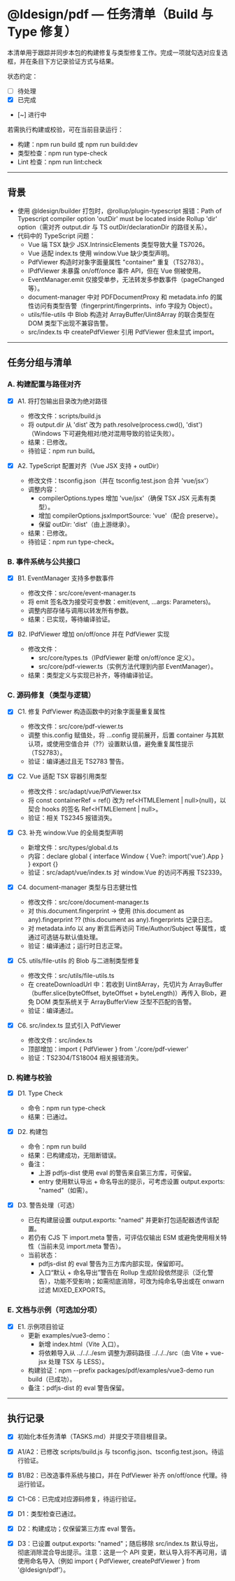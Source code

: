 # @ldesign/pdf — 任务清单（Build 与 Type 修复）

本清单用于跟踪并同步本包的构建修复与类型修复工作。完成一项就勾选对应复选框，并在条目下方记录验证方式与结果。

状态约定：
- [ ] 待处理
- [x] 已完成
- [~] 进行中

若需执行构建或校验，可在当前目录运行：
- 构建：npm run build 或 npm run build:dev
- 类型检查：npm run type-check
- Lint 检查：npm run lint:check

---

## 背景
- 使用 @ldesign/builder 打包时，@rollup/plugin-typescript 报错：Path of Typescript compiler option 'outDir' must be located inside Rollup 'dir' option（需对齐 output.dir 与 TS outDir/declarationDir 的路径关系）。
- 代码中的 TypeScript 问题：
  - Vue 端 TSX 缺少 JSX.IntrinsicElements 类型导致大量 TS7026。
  - Vue 适配 index.ts 使用 window.Vue 缺少类型声明。
  - PdfViewer 构造时对象字面量属性 "container" 重复（TS2783）。
  - IPdfViewer 未暴露 on/off/once 事件 API，但在 Vue 侧被使用。
  - EventManager.emit 仅接受单参，无法转发多参数事件（pageChanged 等）。
  - document-manager 中对 PDFDocumentProxy 和 metadata.info 的属性访问有类型告警（fingerprint/fingerprints、info 字段为 Object）。
  - utils/file-utils 中 Blob 构造对 ArrayBuffer/Uint8Array 的联合类型在 DOM 类型下出现不兼容告警。
  - src/index.ts 中 createPdfViewer 引用 PdfViewer 但未显式 import。

---

## 任务分组与清单

### A. 构建配置与路径对齐
- [x] A1. 将打包输出目录改为绝对路径
  - 修改文件：scripts/build.js
  - 将 output.dir 从 'dist' 改为 path.resolve(process.cwd(), 'dist')（Windows 下可避免相对/绝对混用导致的验证失败）。
  - 结果：已修改。
  - 待验证：npm run build。

- [x] A2. TypeScript 配置对齐（Vue JSX 支持 + outDir）
  - 修改文件：tsconfig.json（并在 tsconfig.test.json 合并 'vue/jsx'）
  - 调整内容：
    - compilerOptions.types 增加 'vue/jsx'（确保 TSX JSX 元素有类型）。
    - 增加 compilerOptions.jsxImportSource: 'vue'（配合 preserve）。
    - 保留 outDir: 'dist'（由上游继承）。
  - 结果：已修改。
  - 待验证：npm run type-check。

### B. 事件系统与公共接口
- [x] B1. EventManager 支持多参数事件
  - 修改文件：src/core/event-manager.ts
  - 将 emit<K> 签名改为接受可变参数：emit(event, ...args: Parameters<Handler>)。
  - 调整内部存储与调用以转发所有参数。
  - 结果：已实现，等待编译验证。

- [x] B2. IPdfViewer 增加 on/off/once 并在 PdfViewer 实现
  - 修改文件：
    - src/core/types.ts（IPdfViewer 新增 on/off/once 定义）。
    - src/core/pdf-viewer.ts（实例方法代理到内部 EventManager）。
  - 结果：类型定义与实现已补齐，等待编译验证。

### C. 源码修复（类型与逻辑）
- [x] C1. 修复 PdfViewer 构造函数中的对象字面量重复属性
  - 修改文件：src/core/pdf-viewer.ts
  - 调整 this.config 赋值处，将 ...config 提前展开，后置 container 与其默认项，或使用空值合并（??）设置默认值，避免重复属性提示（TS2783）。
  - 验证：编译通过且无 TS2783 警告。

- [x] C2. Vue 适配 TSX 容器引用类型
  - 修改文件：src/adapt/vue/PdfViewer.tsx
  - 将 const containerRef = ref<HTMLElement>() 改为 ref<HTMLElement | null>(null)，以契合 hooks 的签名 Ref<HTMLElement | null>。
  - 验证：相关 TS2345 报错消失。

- [x] C3. 补充 window.Vue 的全局类型声明
  - 新增文件：src/types/global.d.ts
  - 内容：declare global { interface Window { Vue?: import('vue').App } } export {}
  - 验证：src/adapt/vue/index.ts 对 window.Vue 的访问不再报 TS2339。

- [x] C4. document-manager 类型与日志健壮性
  - 修改文件：src/core/document-manager.ts
  - 对 this.document.fingerprint -> 使用 (this.document as any).fingerprint ?? (this.document as any).fingerprints 记录日志。
  - 对 metadata.info 以 any 断言后再访问 Title/Author/Subject 等属性，或通过可选链与默认值处理。
  - 验证：编译通过；运行时日志正常。

- [x] C5. utils/file-utils 的 Blob 与二进制类型修复
  - 修改文件：src/utils/file-utils.ts
  - 在 createDownloadUrl 中：若收到 Uint8Array，先切片为 ArrayBuffer（buffer.slice(byteOffset, byteOffset + byteLength)）再传入 Blob，避免 DOM 类型系统关于 ArrayBufferView 泛型不匹配的告警。
  - 验证：编译通过。

- [x] C6. src/index.ts 显式引入 PdfViewer
  - 修改文件：src/index.ts
  - 顶部增加：import { PdfViewer } from './core/pdf-viewer'
  - 验证：TS2304/TS18004 相关报错消失。

### D. 构建与校验
- [x] D1. Type Check
  - 命令：npm run type-check
  - 结果：已通过。

- [x] D2. 构建包
  - 命令：npm run build
  - 结果：已构建成功，无阻断错误。
  - 备注：
    - 上游 pdfjs-dist 使用 eval 的警告来自第三方库，可保留。
    - entry 使用默认导出 + 命名导出的提示，可考虑设置 output.exports: "named"（如需）。

- [x] D3. 警告处理（可选）
  - 已在构建层设置 output.exports: "named" 并更新打包适配器透传该配置。
  - 若仍有 CJS 下 import.meta 警告，可评估仅输出 ESM 或避免使用相关特性（当前未见 import.meta 警告）。
  - 当前状态：
    - pdfjs-dist 的 eval 警告为三方库内部实现，保留即可。
    - 入口“默认 + 命名导出”警告在 Rollup 生成阶段依然提示（泛化警告），功能不受影响；如需彻底消除，可改为纯命名导出或在 onwarn 过滤 MIXED_EXPORTS。

### E. 文档与示例（可选加分项）
- [x] E1. 示例项目验证
  - 更新 examples/vue3-demo：
    - 新增 index.html（Vite 入口）。
    - 将依赖导入从 ../../../esm 调整为源码路径 ../../../src（由 Vite + vue-jsx 处理 TSX 与 LESS）。
  - 构建验证：npm --prefix packages/pdf/examples/vue3-demo run build（已成功）。
  - 备注：pdfjs-dist 的 eval 警告保留。

---

## 执行记录
- [x] 初始化本任务清单（TASKS.md）并提交于项目根目录。
- [x] A1/A2：已修改 scripts/build.js 与 tsconfig.json、tsconfig.test.json。待运行验证。
- [x] B1/B2：已改造事件系统与接口，并在 PdfViewer 补齐 on/off/once 代理。待运行验证。
- [x] C1-C6：已完成对应源码修复，待运行验证。
- [x] D1：类型检查已通过。
- [x] D2：构建成功；仅保留第三方库 eval 警告。
- [x] D3：已设置 output.exports: "named"；随后移除 src/index.ts 默认导出，彻底消除混合导出提示。注意：这是一个 API 变更，默认导入将不再可用，请使用命名导入（例如 import { PdfViewer, createPdfViewer } from '@ldesign/pdf'）。

